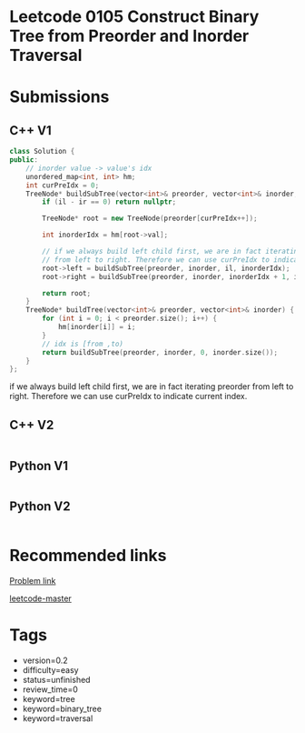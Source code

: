 # Leetcode 0105 Construct Binary Tree from Preorder and Inorder Traversal

# Submissions

## C++ V1

```C++
class Solution {
public:
    // inorder value -> value's idx
    unordered_map<int, int> hm;
    int curPreIdx = 0;
    TreeNode* buildSubTree(vector<int>& preorder, vector<int>& inorder, int il, int ir) {
        if (il - ir == 0) return nullptr;

        TreeNode* root = new TreeNode(preorder[curPreIdx++]);

        int inorderIdx = hm[root->val];

        // if we always build left child first, we are in fact iterating preorder
        // from left to right. Therefore we can use curPreIdx to indicate current index.
        root->left = buildSubTree(preorder, inorder, il, inorderIdx);
        root->right = buildSubTree(preorder, inorder, inorderIdx + 1, ir);

        return root;
    }
    TreeNode* buildTree(vector<int>& preorder, vector<int>& inorder) {
        for (int i = 0; i < preorder.size(); i++) {
            hm[inorder[i]] = i;
        }
        // idx is [from ,to)
        return buildSubTree(preorder, inorder, 0, inorder.size());
    }
};
```

if we always build left child first, we are in fact iterating preorder from left to right. Therefore we can use curPreIdx to indicate current index.


## C++ V2

```C++
```



## Python V1

```python
```



## Python V2

```python

```


# Recommended links

[Problem link](https://leetcode.com/problems/construct-binary-tree-from-preorder-and-inorder-traversal/description/)

[leetcode-master](https://github.com/youngyangyang04/leetcode-master/blob/master/problems/0106.%E4%BB%8E%E4%B8%AD%E5%BA%8F%E4%B8%8E%E5%90%8E%E5%BA%8F%E9%81%8D%E5%8E%86%E5%BA%8F%E5%88%97%E6%9E%84%E9%80%A0%E4%BA%8C%E5%8F%89%E6%A0%91.md)


# Tags

- version=0.2
- difficulty=easy
- status=unfinished
- review_time=0
- keyword=tree
- keyword=binary_tree
- keyword=traversal